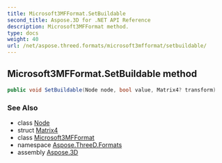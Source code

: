 ```yaml
---
title: Microsoft3MFFormat.SetBuildable
second_title: Aspose.3D for .NET API Reference
description: Microsoft3MFFormat method. 
type: docs
weight: 40
url: /net/aspose.threed.formats/microsoft3mfformat/setbuildable/
---
```

## Microsoft3MFFormat.SetBuildable method

```csharp
public void SetBuildable(Node node, bool value, Matrix4? transform)
```

### See Also

* class [Node](../../../aspose.threed/node/)
* struct [Matrix4](../../../aspose.threed.utilities/matrix4/)
* class [Microsoft3MFFormat](../)
* namespace [Aspose.ThreeD.Formats](../../microsoft3mfformat/)
* assembly [Aspose.3D](../../../)


